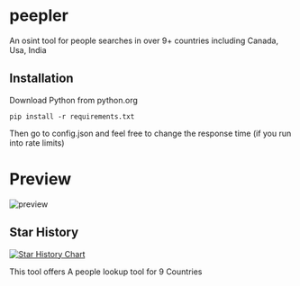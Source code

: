 # peepler
An osint tool for people searches in over 9+ countries including Canada, Usa, India

## Installation
Download Python from python.org
```
pip install -r requirements.txt
```
Then go to config.json and feel free to change the response time (if you run into rate limits)

# Preview
![preview](https://github.com/scarlmao/peepler/blob/main/image.png)

## Star History

[![Star History Chart](https://api.star-history.com/svg?repos=scarlmao/peepler&type=Date)](https://star-history.com/#scarlmao/peepler&Date)

This tool offers A people lookup tool for 9 Countries

